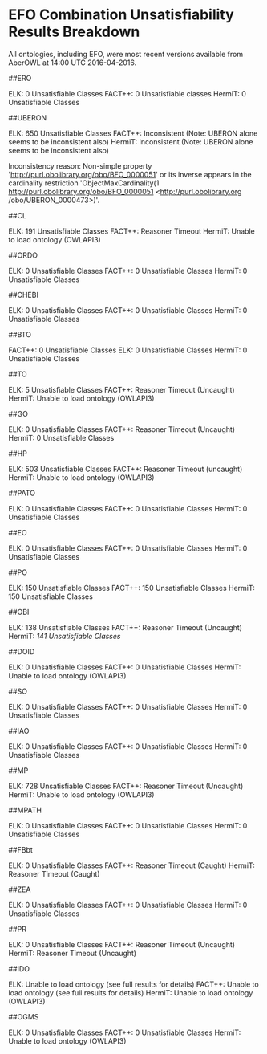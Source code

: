 # EFO Combination Unsatisfiability Results Breakdown

All ontologies, including EFO, were most recent versions available from AberOWL at 14:00 UTC 2016-04-2016.

##ERO

ELK: 0 Unsatisfiable Classes
FACT++: 0 Unsatisfiable classes
HermiT: 0 Unsatisfiable Classes

##UBERON

ELK: 650 Unsatisfiable Classes
FACT++: Inconsistent (Note: UBERON alone seems to be inconsistent also)
HermiT: Inconsistent (Note: UBERON alone seems to be inconsistent also)

Inconsistency reason: Non-simple property '<http://purl.obolibrary.org/obo/BFO_0000051>' or its inverse appears in the cardinality restriction 'ObjectMaxCardinality(1 <http://purl.obolibrary.org/obo/BFO_0000051> <http://purl.obolibrary.org
/obo/UBERON_0000473>)'.

##CL

ELK: 191 Unsatisfiable Classes
FACT++: Reasoner Timeout
HermiT: Unable to load ontology (OWLAPI3)

##ORDO

ELK: 0 Unsatisfiable Classes
FACT++: 0 Unsatisfiable Classes
HermiT: 0 Unsatisfiable Classes

##CHEBI

ELK: 0 Unsatisfiable Classes
FACT++: 0 Unsatisfiable Classes
HermiT: 0 Unsatisfiable Classes

##BTO

FACT++: 0 Unsatisfiable Classes
ELK: 0 Unsatisfiable Classes
HermiT: 0 Unsatisfiable Classes

##TO

ELK: 5 Unsatisfiable Classes
FACT++: Reasoner Timeout (Uncaught)
HermiT: Unable to load ontology (OWLAPI3)

##GO

ELK: 0 Unsatisfiable Classes
FACT++: Reasoner Timeout (Uncaught)
HermiT: 0 Unsatisfiable Classes

##HP

ELK: 503 Unsatisfiable Classes
FACT++: Reasoner Timeout (uncaught)
HermiT: Unable to load ontology (OWLAPI3)

##PATO

ELK: 0 Unsatisfiable Classes
FACT++: 0 Unsatisfiable Classes
HermiT: 0 Unsatisfiable Classes

##EO

ELK: 0 Unsatisfiable Classes
FACT++: 0 Unsatisfiable Classes
HermiT: 0 Unsatisfiable Classes

##PO

ELK: 150 Unsatisfiable Classes
FACT++: 150 Unsatisfiable Classes
HermiT: 150 Unsatisfiable Classes

##OBI

ELK: 138 Unsatisfiable Classes
FACT++: Reasoner Timeout (Uncaught)
HermiT: *141 Unsatisfiable Classes*

##DOID

ELK: 0 Unsatisfiable Classes
FACT++: 0 Unsatisfiable Classes
HermiT: Unable to load ontology (OWLAPI3)

##SO

ELK: 0 Unsatisfiable Classes
FACT++: 0 Unsatisfiable Classes
HermiT: 0 Unsatisfiable Classes

##IAO

ELK: 0 Unsatisfiable Classes
FACT++: 0 Unsatisfiable Classes
HermiT: 0 Unsatisfiable Classes

##MP

ELK: 728 Unsatisfiable Classes
FACT++: Reasoner Timeout (Uncaught)
HermiT: Unable to load ontology (OWLAPI3)

##MPATH

ELK: 0 Unsatisfiable Classes
FACT++: 0 Unsatisfiable Classes
HermiT: 0 Unsatisfiable Classes

##FBbt

ELK: 0 Unsatisfiable Classes
FACT++: Reasoner Timeout (Caught)
HermiT: Reasoner Timeout (Caught)

##ZEA

ELK: 0 Unsatisfiable Classes
FACT++: 0 Unsatisfiable Classes
HermiT: 0 Unsatisfiable Classes

##PR

ELK: 0 Unsatisfiable Classes
FACT++: Reasoner Timeout (Uncaught)
HermiT: Reasoner Timeout (Uncaught)

##IDO

ELK: Unable to load ontology (see full results for details)
FACT++: Unable to load ontology (see full results for details)
HermiT: Unable to load ontology (OWLAPI3)

##OGMS

ELK: 0 Unsatisfiable Classes
FACT++: 0 Unsatisfiable Classes
HermiT: Unable to load ontology (OWLAPI3)

